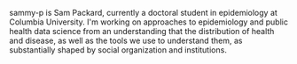 sammy-p is Sam Packard, currently a doctoral student in epidemiology at Columbia University. 
I'm working on approaches to epidemiology and public health data science from an understanding that the distribution of health and disease, 
as well as the tools we use to understand them, as substantially shaped by social organization and institutions. 

<!---
sammy-p/sammy-p is a ✨ special ✨ repository because its `README.md` (this file) appears on your GitHub profile.
You can click the Preview link to take a look at your changes.
--->
